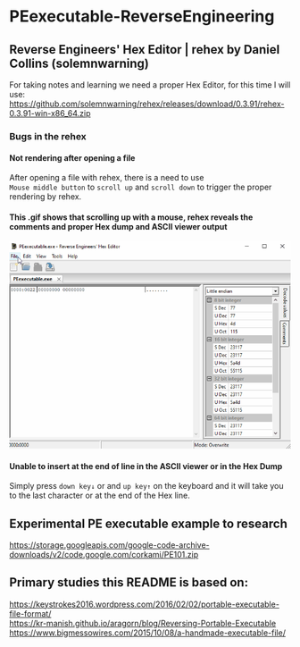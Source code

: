 # PEexecutable-ReverseEngineering

## Reverse Engineers' Hex Editor | rehex by Daniel Collins (solemnwarning)

For taking notes and learning we need a proper Hex Editor, for this time I will use:  
https://github.com/solemnwarning/rehex/releases/download/0.3.91/rehex-0.3.91-win-x86_64.zip

### Bugs in the rehex
#### Not rendering after opening a file
After opening a file with rehex, there is a need to use  
`Mouse middle button` to `scroll up` and `scroll down` to trigger the proper rendering by rehex.
#### This .gif shows that scrolling up with a mouse, rehex reveals the comments and proper Hex dump and ASCII viewer output 
![reghex-norender-scrollup-bug](./images/reghex-norender-scrollup-bug.gif)


#### Unable to insert **at the end of line** in the ASCII viewer or in the Hex Dump 
Simply press `down key↓` or and `up key↑` on the keyboard and it will take you to the last character or at the end of the Hex line.


## Experimental PE executable example to research
https://storage.googleapis.com/google-code-archive-downloads/v2/code.google.com/corkami/PE101.zip


## Primary studies this README is based on:
https://keystrokes2016.wordpress.com/2016/02/02/portable-executable-file-format/  
https://kr-manish.github.io/aragorn/blog/Reversing-Portable-Executable  
https://www.bigmessowires.com/2015/10/08/a-handmade-executable-file/  
